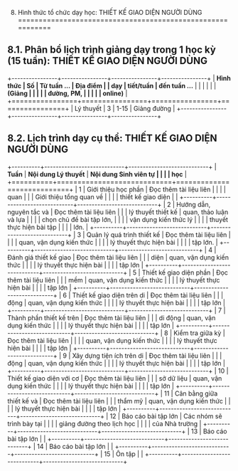 8. Hình thức tổ chức dạy học: THIẾT KẾ GIAO DIỆN NGƯỜI DÙNG
===========================================================

8.1. Phân bổ lịch trình giảng dạy trong 1 học kỳ (15 tuần): THIẾT KẾ GIAO DIỆN NGƯỜI DÙNG
-----------------------------------------------------------------------------------------

+----------------+----------------+----------------+----------------+
| **Hình thức    | **Số           | **Từ tuần ...  | **Địa điểm**   |
| dạy**          | tiết/tuần**    | đến tuần ...** |                |
|                |                |                | **(Giảng       |
|                |                |                | đường, PM,     |
|                |                |                | online)**      |
+================+================+================+================+
| Lý thuyết      | 3              | 1-15           | Giảng đường    |
+----------------+----------------+----------------+----------------+

8.2. Lịch trình dạy cụ thể: THIẾT KẾ GIAO DIỆN NGƯỜI DÙNG
---------------------------------------------------------

+----------+----------------------------+----------------------------+
| **Tuần** | **Nội dung Lý thuyết**     | **Nội dung Sinh viên tự    |
|          |                            | học**                      |
+==========+============================+============================+
| 1        | Giới thiệu học phần        | Đọc thêm tài liệu liên     |
|          |                            | quan                       |
|          | Giới thiệu tổng quan về    |                            |
|          | thiết kế giao diện         |                            |
+----------+----------------------------+----------------------------+
| 2        | Hướng dẫn, nguyên tắc và   | Đọc thêm tài liệu liên     |
|          | lý thuyết thiết kế         | quan, thảo luận và lựa     |
|          |                            | chọn chủ đề bài tập lớn,   |
|          |                            | vận dụng kiến thức lý      |
|          |                            | thuyết thực hiện bài tập   |
|          |                            | lớn.                       |
+----------+----------------------------+----------------------------+
| 3        | Quản lý quá trình thiết kế | Đọc thêm tài liệu liên     |
|          |                            | quan, vận dụng kiến thức   |
|          |                            | lý thuyết thực hiện bài    |
|          |                            | tập lớn.                   |
+----------+----------------------------+----------------------------+
| 4        | Đánh giá thiết kế giao     | Đọc thêm tài liệu liên     |
|          | diện                       | quan, vận dụng kiến thức   |
|          |                            | lý thuyết thực hiện bài    |
|          |                            | tập lớn                    |
+----------+----------------------------+----------------------------+
| 5        | Thiết kế giao diện phần    | Đọc thêm tài liệu liên     |
|          | mềm                        | quan, vận dụng kiến thức   |
|          |                            | lý thuyết thực hiện bài    |
|          |                            | tập lớn                    |
+----------+----------------------------+----------------------------+
| 6        | Thiết kế giao diện trên di | Đọc thêm tài liệu liên     |
|          | động                       | quan, vận dụng kiến thức   |
|          |                            | lý thuyết thực hiện bài    |
|          |                            | tập lớn                    |
+----------+----------------------------+----------------------------+
| 7        | Thành phần thiết kế trên   | Đọc thêm tài liệu liên     |
|          | di động                    | quan, vận dụng kiến thức   |
|          |                            | lý thuyết thực hiện bài    |
|          |                            | tập lớn                    |
+----------+----------------------------+----------------------------+
| 8        | Kiểm tra giữa kỳ           | Đọc thêm tài liệu liên     |
|          |                            | quan, vận dụng kiến thức   |
|          |                            | lý thuyết thực hiện bài    |
|          |                            | tập lớn                    |
+----------+----------------------------+----------------------------+
| 9        | Xây dựng tiện ích trên di  | Đọc thêm tài liệu liên     |
|          | động                       | quan, vận dụng kiến thức   |
|          |                            | lý thuyết thực hiện bài    |
|          |                            | tập lớn                    |
+----------+----------------------------+----------------------------+
| 10       | Thiết kế giao diện với cơ  | Đọc thêm tài liệu liên     |
|          | sở dữ liệu                 | quan, vận dụng kiến thức   |
|          |                            | lý thuyết thực hiện bài    |
|          |                            | tập lớn                    |
+----------+----------------------------+----------------------------+
| 11       | Cân bằng giữa thiết kế và  | Đọc thêm tài liệu liên     |
|          | thẩm mỹ                    | quan, vận dụng kiến thức   |
|          |                            | lý thuyết thực hiện bài    |
|          |                            | tập lớn                    |
+----------+----------------------------+----------------------------+
| 12       | Báo cáo bài tập lớn        | Các nhóm sẽ trình bày tại  |
|          |                            | giảng đường theo lịch học  |
|          |                            | của Nhà trường             |
+----------+----------------------------+----------------------------+
| 13       | Báo cáo bài tập lớn        |                            |
+----------+----------------------------+----------------------------+
| 14       | Báo cáo bài tập lớn        |                            |
+----------+----------------------------+----------------------------+
| 15       | Ôn tập                     |                            |
+----------+----------------------------+----------------------------+

